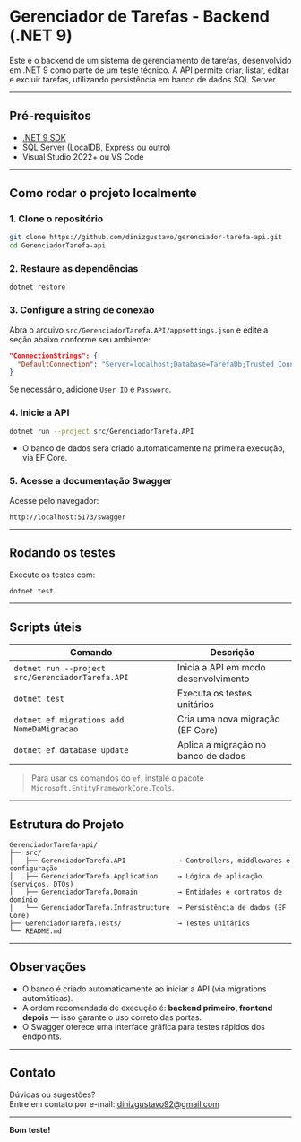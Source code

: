 # Gerenciador de Tarefas - Backend (.NET 9)

Este é o backend de um sistema de gerenciamento de tarefas, desenvolvido em .NET 9 como parte de um teste técnico. A API permite criar, listar, editar e excluir tarefas, utilizando persistência em banco de dados SQL Server.

---

## Pré-requisitos

- [.NET 9 SDK](https://dotnet.microsoft.com/download/dotnet/9.0)
- [SQL Server](https://www.microsoft.com/pt-br/sql-server/sql-server-downloads) (LocalDB, Express ou outro)
- Visual Studio 2022+ ou VS Code

---

## Como rodar o projeto localmente

### 1. Clone o repositório

```bash
git clone https://github.com/dinizgustavo/gerenciador-tarefa-api.git
cd GerenciadorTarefa-api
```

### 2. Restaure as dependências

```bash
dotnet restore
```

### 3. Configure a string de conexão

Abra o arquivo `src/GerenciadorTarefa.API/appsettings.json` e edite a seção abaixo conforme seu ambiente:

```json
"ConnectionStrings": {
  "DefaultConnection": "Server=localhost;Database=TarefaDb;Trusted_Connection=True;TrustServerCertificate=True;"
}
```

Se necessário, adicione `User ID` e `Password`.

### 4. Inicie a API

```bash
dotnet run --project src/GerenciadorTarefa.API
```

- O banco de dados será criado automaticamente na primeira execução, via EF Core.

### 5. Acesse a documentação Swagger

Acesse pelo navegador:

```
http://localhost:5173/swagger
```

---

## Rodando os testes

Execute os testes com:

```bash
dotnet test
```

---

## Scripts úteis

| Comando                                      | Descrição                                  |
|---------------------------------------------|--------------------------------------------|
| `dotnet run --project src/GerenciadorTarefa.API` | Inicia a API em modo desenvolvimento       |
| `dotnet test`                                | Executa os testes unitários                |
| `dotnet ef migrations add NomeDaMigracao`    | Cria uma nova migração (EF Core)           |
| `dotnet ef database update`                  | Aplica a migração no banco de dados        |

> Para usar os comandos do `ef`, instale o pacote `Microsoft.EntityFrameworkCore.Tools`.

---

## Estrutura do Projeto

```
GerenciadorTarefa-api/
├── src/
│   ├── GerenciadorTarefa.API             → Controllers, middlewares e configuração
│   ├── GerenciadorTarefa.Application     → Lógica de aplicação (serviços, DTOs)
│   ├── GerenciadorTarefa.Domain          → Entidades e contratos de domínio
│   └── GerenciadorTarefa.Infrastructure  → Persistência de dados (EF Core)
├── GerenciadorTarefa.Tests/              → Testes unitários
└── README.md
```

---

## Observações

- O banco é criado automaticamente ao iniciar a API (via migrations automáticas).
- A ordem recomendada de execução é: **backend primeiro, frontend depois** — isso garante o uso correto das portas.
- O Swagger oferece uma interface gráfica para testes rápidos dos endpoints.

---

## Contato

Dúvidas ou sugestões?  
Entre em contato por e-mail: dinizgustavo92@gmail.com

---

**Bom teste!**
